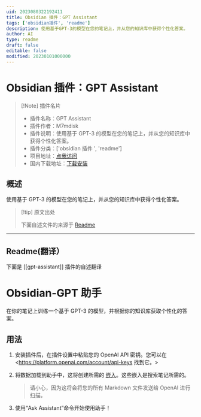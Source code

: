 ```yaml
---
uid: 2023080322192411
title: Obsidian 插件：GPT Assistant
tags: ['obsidian插件', 'readme']
description: 使用基于GPT-3的模型在您的笔记上，并从您的知识库中获得个性化答案。
author: AI
type: readme
draft: false
editable: false
modified: 20230101000000
---
```


# Obsidian 插件：GPT Assistant

> [!Note] 插件名片
> - 插件名称：GPT Assistant
> - 插件作者：M7mdisk
> - 插件说明：使用基于 GPT-3 的模型在您的笔记上，并从您的知识库中获得个性化答案。
> - 插件分类：['obsidian 插件 ', 'readme']
> - 项目地址：[点我访问](https://github.com/M7mdisk/obsidian-gpt)
> - 国内下载地址：[下载安装](https://pkmer.cn/products/plugin/pluginMarket/?gpt-assistant)

## 概述

使用基于 GPT-3 的模型在您的笔记上，并从您的知识库中获得个性化答案。

> [!tip] 原文出处
>
>下面自述文件的来源于 [Readme](https://ghproxy.net/https://raw.githubusercontent.com/M7mdisk/obsidian-gpt/master/README.md)
>

---

## Readme(翻译）

下面是 [[gpt-assistant]] 插件的自述翻译

# Obsidian-GPT 助手

在你的笔记上训练一个基于 GPT-3 的模型，并根据你的知识库获取个性化的答案。

## 用法

1. 安装插件后，在插件设置中粘贴您的 OpenAI API 密钥。您可以在<https://platform.openai.com/account/api-keys 找到它。>
2. 将数据加载到助手中，这将创建所需的 [嵌入](https://platform.openai.com/docs/guides/embeddings/)。这些嵌入是搜索笔记所需的。

    > 请小心，因为这将会将您的所有 Markdown 文件发送给 OpenAI 进行扫描。

3. 使用“Ask Assistant”命令开始使用助手！



